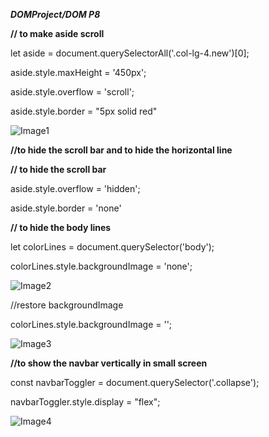 ***DOMProject/DOM P8***


**// to make aside scroll**

let aside = document.querySelectorAll('.col-lg-4.new')[0];

aside.style.maxHeight = '450px';

aside.style.overflow = 'scroll';

aside.style.border = "5px solid red"


![Image1](https://github.com/Ramankumarlal007/DOMProject/assets/121278104/79b86532-2ea5-4e5d-aa39-033fd71b7671)


**//to hide the scroll bar and to hide the horizontal line**

**// to hide the scroll bar**

aside.style.overflow = 'hidden';

aside.style.border = 'none'

**// to hide the body lines**

let colorLines = document.querySelector('body');

colorLines.style.backgroundImage = 'none';

![Image2](https://github.com/Ramankumarlal007/DOMProject/assets/121278104/8beb3a6b-8ee2-41a1-9bc8-a0c490f9762c)


//restore backgroundImage 

colorLines.style.backgroundImage = '';

![Image3](https://github.com/Ramankumarlal007/DOMProject/assets/121278104/068f3476-3722-44e0-8934-d992e3f1f333)


**//to show the navbar vertically in small screen**

const navbarToggler = document.querySelector('.collapse');

navbarToggler.style.display = "flex";


![Image4](https://github.com/Ramankumarlal007/DOMProject/assets/121278104/30c0413e-48d3-41ae-9988-6b191f73ca9c)
